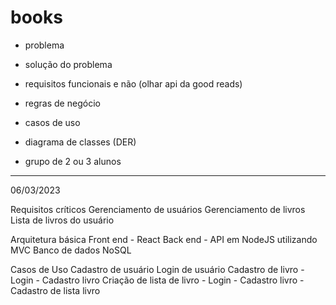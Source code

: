# books

- problema
- solução do problema
- requisitos funcionais e não (olhar api da good reads)
- regras de negócio
- casos de uso
- diagrama de classes (DER)

- grupo de 2 ou 3 alunos

---
06/03/2023

Requisitos críticos
	Gerenciamento de usuários
	Gerenciamento de livros
	Lista de livros do usuário
	
Arquitetura básica
	Front end - React
	Back end - API em NodeJS utilizando MVC
	Banco de dados NoSQL
	
Casos de Uso
	Cadastro de usuário
	Login de usuário
	Cadastro de livro
		- Login
		- Cadastro livro
	Criação de lista de livro
		- Login
		- Cadastro livro
		- Cadastro de lista livro
